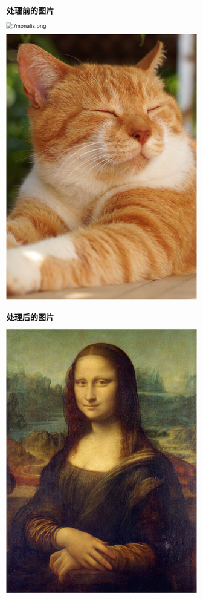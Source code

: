 
## 处理前的图片

![./monalis.png](./monalis.png)

![./cat.png](./cat.png)

## 处理后的图片

![./output.png](./output.png)


